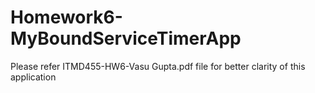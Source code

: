 # Homework6-MyBoundServiceTimerApp
 
 Please refer ITMD455-HW6-Vasu Gupta.pdf file for better clarity of this application
